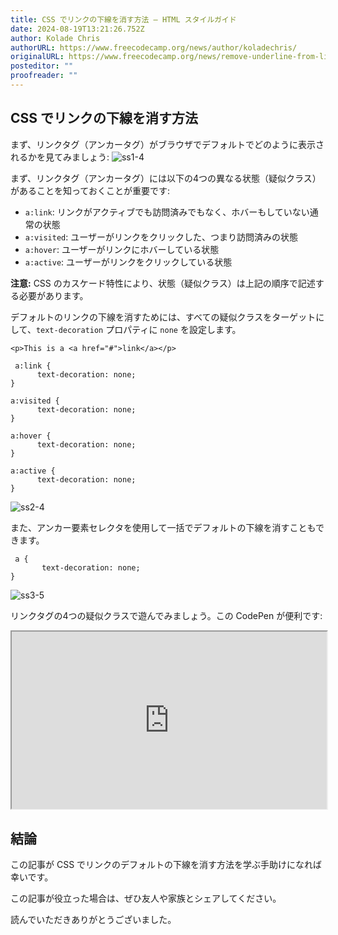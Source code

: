 ```yaml
---
title: CSS でリンクの下線を消す方法 – HTML スタイルガイド
date: 2024-08-19T13:21:26.752Z
author: Kolade Chris
authorURL: https://www.freecodecamp.org/news/author/koladechris/
originalURL: https://www.freecodecamp.org/news/remove-underline-from-link-in-css/
posteditor: ""
proofreader: ""
---
```




## CSS でリンクの下線を消す方法

まず、リンクタグ（アンカータグ）がブラウザでデフォルトでどのように表示されるかを見てみましょう: ![ss1-4](https://www.freecodecamp.org/news/content/images/2022/06/ss1-4.png)

まず、リンクタグ（アンカータグ）には以下の4つの異なる状態（疑似クラス）があることを知っておくことが重要です:

-   `a:link`: リンクがアクティブでも訪問済みでもなく、ホバーもしていない通常の状態
-   `a:visited`: ユーザーがリンクをクリックした、つまり訪問済みの状態
-   `a:hover`: ユーザーがリンクにホバーしている状態
-   `a:active`: ユーザーがリンクをクリックしている状態

**注意:** CSS のカスケード特性により、状態（疑似クラス）は上記の順序で記述する必要があります。

デフォルトのリンクの下線を消すためには、すべての疑似クラスをターゲットにして、`text-decoration` プロパティに `none` を設定します。

```
<p>This is a <a href="#">link</a></p>
```

```
 a:link {
      text-decoration: none;
}

a:visited {
      text-decoration: none;
}

a:hover {
      text-decoration: none;
}

a:active {
      text-decoration: none;
}
```

![ss2-4](https://www.freecodecamp.org/news/content/images/2022/06/ss2-4.png)

また、アンカー要素セレクタを使用して一括でデフォルトの下線を消すこともできます。

```
 a {
       text-decoration: none;
}
```

![ss3-5](https://www.freecodecamp.org/news/content/images/2022/06/ss3-5.png)

リンクタグの4つの疑似クラスで遊んでみましょう。この CodePen が便利です:

<iframe width="100%" height="350" src="https://codepen.io/koladechris/embed/bGLPzXr" style="aspect-ratio: 16 / 9; width: 100%; height: auto;" title="CodePen embed" scrolling="no" allowtransparency="true" allowfullscreen="true" loading="lazy"></iframe>

## 結論

この記事が CSS でリンクのデフォルトの下線を消す方法を学ぶ手助けになれば幸いです。

この記事が役立った場合は、ぜひ友人や家族とシェアしてください。

読んでいただきありがとうございました。

